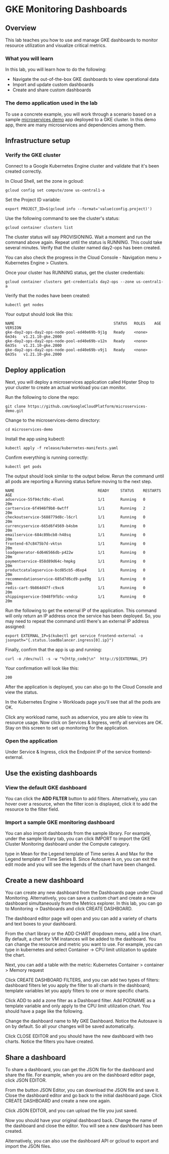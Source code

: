 # GKE Monitoring Dashboards

## Overview

This lab teaches you how to use and manage GKE dashboards to monitor resource utilization and visualize critical metrics.

### What you will learn

In this lab, you will learn how to do the following:

- Navigate the out-of-the-box GKE dashboards to view operational data
- Import and update custom dashboards
- Create and share custom dashboards

### The demo application used in the lab

To use a concrete example, you will work through a scenario based on a sample [microservices demo](https://github.com/GoogleCloudPlatform/microservices-demo) app deployed to a GKE cluster. In this demo app, there are many microservices and dependencies among them.

## Infrastructure setup

### Verify the GKE cluster

Connect to a Google Kubernetes Engine cluster and validate that it's been created correctly.

In Cloud Shell, set the zone in gcloud:

```
gcloud config set compute/zone us-central1-a
```

Set the Project ID variable:

```
export PROJECT_ID=$(gcloud info --format='value(config.project)')
```

Use the following command to see the cluster's status:

```
gcloud container clusters list
```

The cluster status will say PROVISIONING. Wait a moment and run the command above again. Repeat until the status is RUNNING. This could take several minutes. Verify that the cluster named day2-ops has been created.

You can also check the progress in the Cloud Console - Navigation menu > Kubernetes Engine > Clusters.

Once your cluster has RUNNING status, get the cluster credentials:

```
gcloud container clusters get-credentials day2-ops --zone us-central1-a
```

Verify that the nodes have been created:

```
kubectl get nodes
```

Your output should look like this:

```
NAME                                            STATUS   ROLES    AGE     VERSION
gke-day2-ops-day2-ops-node-pool-ed40e69b-9j1g   Ready    <none>   6m34s   v1.21.10-gke.2000
gke-day2-ops-day2-ops-node-pool-ed40e69b-v12n   Ready    <none>   6m35s   v1.21.10-gke.2000
gke-day2-ops-day2-ops-node-pool-ed40e69b-v9j1   Ready    <none>   6m35s   v1.21.10-gke.2000
```

## Deploy application

Next, you will deploy a microservices application called Hipster Shop to your cluster to create an actual workload you can monitor.

Run the following to clone the repo:

```
git clone https://github.com/GoogleCloudPlatform/microservices-demo.git
```

Change to the microservices-demo directory:

```
cd microservices-demo
```

Install the app using kubectl:

```
kubectl apply -f release/kubernetes-manifests.yaml
```

Confirm everything is running correctly:

```
kubectl get pods
```

The output should look similar to the output below. Rerun the command until all pods are reporting a Running status before moving to the next step.

```
NAME                                     READY     STATUS    RESTARTS   AGE
adservice-55f94cfd9c-4lvml               1/1       Running   0          20m
cartservice-6f4946f9b8-6wtff             1/1       Running   2          20m
checkoutservice-5688779d8c-l6crl         1/1       Running   0          20m
currencyservice-665d6f4569-b4sbm         1/1       Running   0          20m
emailservice-684c89bcb8-h48sq            1/1       Running   0          20m
frontend-67c8475b7d-vktsn                1/1       Running   0          20m
loadgenerator-6d646566db-p422w           1/1       Running   0          20m
paymentservice-858d89d64c-hmpkg          1/1       Running   0          20m
productcatalogservice-bcd85cb5-d6xp4     1/1       Running   0          20m
recommendationservice-685d7d6cd9-pxd9g   1/1       Running   0          20m
redis-cart-9b864d47f-c9xc6               1/1       Running   0          20m
shippingservice-5948f9fb5c-vndcp         1/1       Running   0          20m
```

Run the following to get the external IP of the application. This command will only return an IP address once the service has been deployed. So, you may need to repeat the command until there's an external IP address assigned:

```
export EXTERNAL_IP=$(kubectl get service frontend-external -o jsonpath="{.status.loadBalancer.ingress[0].ip}")
```

Finally, confirm that the app is up and running:

```
curl -o /dev/null -s -w "%{http_code}\n"  http://${EXTERNAL_IP}
```

Your confirmation will look like this:

```
200
```

After the application is deployed, you can also go to the Cloud Console and view the status.

In the Kubernetes Engine > Workloads page you'll see that all the pods are OK.

Click any workload name, such as adservice, you are able to view its resource usage. Now click on Services & Ingress, verify all services are OK. Stay on this screen to set up monitoring for the application.

### Open the application

Under Service & Ingress, click the Endpoint IP of the service frontend-external.

## Use the existing dashboards

### View the default GKE dashboard

You can click the **ADD FILTER** button to add filters. Alternatively, you can hover over a resource, when the filter icon is displayed, click it to add the resource to the filter field.

### Import a sample GKE monitoring dashboard

You can also import dashboards from the sample library. For example, under the sample library tab, you can click IMPORT to import the GKE Cluster Monitoring dashboard under the Compute category.

type in Mean for the Legend template of Time series A and Max for the Legend template of Time Series B. Since Autosave is on, you can exit the edit mode and you will see the legends of the chart have been changed.

## Create a new dashboard

You can create any new dashboard from the Dashboards page under Cloud Monitoring. Alternatively, you can save a custom chart and create a new dashboard simultaneously from the Metrics explorer. In this lab, you can go to Monitoring -> Dashboards and click CREATE DASHBOARD.

The dashboard editor page will open and you can add a variety of charts and text boxes to your dashboard.

From the chart library or the ADD CHART dropdown menu, add a line chart. By default, a chart for VM instances will be added to the dashboard. You can change the resource and metric you want to use. For example, you can type in kubernetes and select Container -> CPU limit utilization to update the chart.

Next, you can add a table with the metric: Kubernetes Container > container > Memory request

Click CREATE DASHBOARD FILTERS, and you can add two types of filters: dashboard filters let you apply the filter to all charts in the dashboard; template variables let you apply filters to one or more specific charts.

Click ADD to add a zone filter as a Dashboard filter. Add PODNAME as a template variable and only apply to the CPU limit utilization chart. You should have a page like the following.

Change the dashboard name to My GKE Dashboard. Notice the Autosave is on by default. So all your changes will be saved automatically.

Click CLOSE EDITOR and you should have the new dashboard with two charts. Notice the filters you have created.

## Share a dashboard

To share a dashboard, you can get the JSON file for the dashboard and share the file. For example, when you are on the dashboard editor page, click JSON EDITOR.

From the button JSON Editor, you can download the JSON file and save it. Close the dashboard editor and go back to the initial dashboard page. Click CREATE DASHBOARD and create a new one again.

Click JSON EDITOR, and you can upload the file you just saved.

Now you should have your original dashboard back. Change the name of the dashboard and close the editor. You will see a new dashboard has been created.

Alternatively, you can also use the dashboard API or gcloud to export and import the JSON files.

